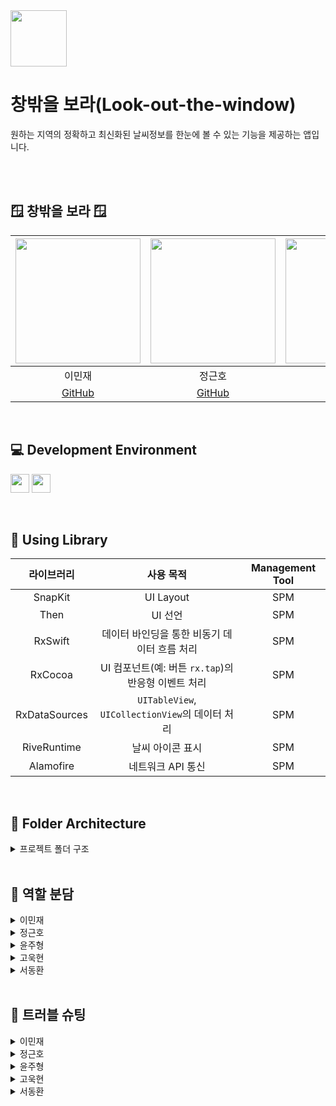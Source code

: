 
<img src ="https://github.com/user-attachments/assets/f0a85eda-b5f0-4a8c-b019-6da51bfe2277" height="90">


# 창밖을 보라(Look-out-the-window)
원하는 지역의 정확하고 최신화된 날씨정보를 한눈에 볼 수 있는 기능을 제공하는 앱입니다.

<br><br>
## 🪟 창밖을 보라 🪟
<img src="https://github.com/user-attachments/assets/cd323a0d-85e5-4b3d-bda4-6cc5b45d8664" width="200"> | <img src="https://github.com/user-attachments/assets/926566a3-d298-48c9-a37b-75330ce88f39" width="200"> | <img src="https://github.com/user-attachments/assets/dd6d1e55-3e88-499d-befe-cb58b799a83d" width="200"> | <img src="https://github.com/user-attachments/assets/e71aa939-a73d-4327-ba1c-cc8fc866234e" width="200"> | <img src="https://github.com/user-attachments/assets/4e606d56-de7e-441a-ada1-1a7c5a10b2a0" width="200"> |
:---------:|:----------:|:---------:|:---------:|:---------:|
이민재 | 정근호 | 윤주형 | 고욱현 | 서동환 |
[GitHub](https://github.com/minjae-L) | [GitHub](https://github.com/eightroutes) | [GitHub](https://github.com/YunJuHyung) | [GitHub](https://github.com/imo2k) | [GitHub](https://github.com/SNMac) |
<br>





## 💻 Development Environment

<img src ="https://img.shields.io/badge/Xcode-16.3-blue?logo=xcode" height="30"> <img src ="https://img.shields.io/badge/iOS-16.0-white.svg" height="30">

<br>

## 📖 Using Library

라이브러리 | 사용 목적 | Management Tool
:---------:|:----------:|:---------:
SnapKit | UI Layout | SPM
Then | UI 선언 | SPM
RxSwift | 데이터 바인딩을 통한 비동기 데이터 흐름 처리 | SPM
RxCocoa | UI 컴포넌트(예: 버튼 `rx.tap`)의 반응형 이벤트 처리 | SPM
RxDataSources | `UITableView`, `UICollectionView`의 데이터 처리 | SPM
RiveRuntime | 날씨 아이콘 표시 | SPM
Alamofire | 네트워크 API 통신 | SPM

<br>

## 📂 Folder Architecture

<details>
<summary> 프로젝트 폴더 구조 </summary>
<div markdown="1">

```bash
Look-out-the-window
├── Look-out-the-window
│   ├── App
│   │   ├── AppDelegate.swift
│   │   └── SceneDelegate.swift
│   ├── Data
│   │   ├── CoreLocation
│   │   ├── DTO
│   │   ├── Error
│   │   ├── Model
│   │   ├── Network
│   │   └── PersistentStorages
│   ├── Presentation
│   │   ├── Common
│   │   ├── RegionList
│   │   ├── Register
│   │   ├── Shared
│   │   └── WeatherDetail
│   └── Resources
│       ├── Assets.xcassets
│       ├── Base.lproj
│       ├── Config.xcconfig
│       ├── Info.plist
│       ├── ko.lproj
│       └── Riv
└── Look-out-the-window.xcodeproj
    ├── project.pbxproj
    ├── project.xcworkspace
    │   ├── contents.xcworkspacedata
    │   ├── xcshareddata
    │   └── xcuserdata
    └── xcuserdata
```
  
</details>

<br>
	
## 🌷 역할 분담
<details>
<summary> 이민재 </summary>
<div markdown="1">
	
 - 네트워크 매니저
 - 데이터 모델링
 - 비동기 처리 프로세스 구현
 - 지역 등록 화면
 - 날씨 세부 UI 컴포넌트


</div>
</details>
	
<details>
<summary> 정근호 </summary>
<div markdown="1"> 

 - 전반적인 배경화면
 - 날씨 세부 화면 페이징 뷰
 - 날씨 아이콘(Rive Runtime)
 - 디자인, 애니메이션


</div>
</details>
  
<details>
<summary> 윤주형 </summary>
<div markdown="1">

 - `CoreDataManager` 구현
 - 앱 실행 시 화면 전환 로직


</div>
</details>

<details>
<summary> 고욱현 </summary>
<div markdown="1">
	
 - 날씨 세부 화면 레이아웃 구성
 - 날씨 세부 UI 컴포넌트
 - 하단 날씨 정보 `UICollectionView`

 

</div>
</details>

<details>
<summary> 서동환 </summary>
<div markdown="1">
	
 - `CoreLocationManager` 구현
 - 지역 검색 화면

</div>
</details>
  
<br>
	
## 💭 트러블 슈팅
<details>
<summary> 이민재 </summary>
<div markdown="1">
</br>
	
**Date, TimeOffset**
	
- 문제
  - 각 나라별 시차(TimeOffset)을 고려하지 않고DateFormatter, Date가 사용되어 해당 나라의 시차가 아닌 한국 시차, 또는 시뮬레이터의 위치 기반 시차로 적용되는 문제
  - BezierPath로 현재위치를 구해서 적용할 때, 시차가 적용되지 않아서 Index out of range 에러 발생
- 해결
  - DTO에서만  TimeZone, TimeOffset을 설정해주고 변환하여 리턴
  - 다른 곳에서 Date 생성하여 시간을 설정하지 않도록 수정

</br>
</div>
</details>

<details>
<summary> 정근호 </summary>
<div markdown="1">
</br>
	
**Rive Runtime 최적화 문제**

- 문제
  - `UIScrollView` 내부에 존재하는 Rive Runtime이 화면 표시에 상관없이 모두 재생되는 문제 발생
- 해결
  - 초기 로드 시 Rive 애니메이션을 Stop한 후, Rx를 이용하여 페이징 후에 Play가 되도록 함

</br>
</div>
</details>

  
<details>
 <summary> 윤주형 </summary>
<div markdown="1">
 </br>
	
 **앱 실행시 화면 전환 로직**
 
- 문제
  - UserDefaults.set 값으로 클릭했던 화면 접속,없다면 첫번째 cell 화면 접속
  - 오토 레이아웃 뷰계층 문제가 있었고, 데이터가 들어오지 않는 현상이 있었습니다.
- 해결
  - 데이터 릴레이를 PublishRelay를 behavior로 바꾸어 nil값이 들어오는 현상을 임시적으로 방지했습니다.

</br>
</div>
</details>

<details>
<summary> 고욱현 </summary>
<div markdown="1">
</br>
	
**Progress Bar, Indicator**

- 문제
  - Indicator 기능 추가를 후순위로 미뤄두고 Model과 DTO, CoreData를 구현해버려서 대대적인 수정이 필요해졌습니다.
- 해결
  - 해당 문제를 인지한 시점에 HOTFIX 하여 구현 완료하였습니다.

</br>
</div>
</details>

<details>
<summary> 서동환 </summary>
<div markdown="1">
</br>
	
**UIBezierPath & CALayer mask**

- 문제
  - `UITableViewCell`의 배경으로 모서리가 둥근 사다리꼴을 구현하기 위해 `UIBezierPath`를 사용하였는데, 빗변의 모서리를 잇는 과정에서 선이 날카롭게 이어지는 문제가 발생했습니다.
- 해결
  - Bezier 곡선의 기울기를 통일시키는 과정을 직접 기울기 계산 및 비율에 맞는 `CornerRadius` 사용을 통해 거치면서 빗변 모서리를 부드럽게 잇는 데에 성공하였습니다.

</br>
</div>
</details>
